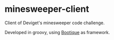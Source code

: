 # minesweeper-client

Client of Deviget's minesweeper code challenge.

Developed in groovy, using [Bootique](http://bootique.io) as framework.
